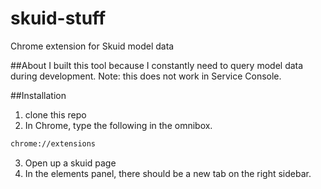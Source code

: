# skuid-stuff
Chrome extension for Skuid model data

##About
I built this tool because I constantly need to query model data during development.
Note: this does not work in Service Console.

##Installation
1. clone this repo
2. In Chrome, type the following in the omnibox. 
```bash
chrome://extensions
```
3. Open up a skuid page
4. In the elements panel, there should be a new tab on the right sidebar.

